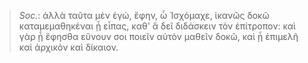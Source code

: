 

>  *Soc.*: ἀλλὰ ταῦτα μὲν ἐγώ, ἔφην, ὦ Ἰσχόμαχε, ἱκανῶς δοκῶ καταμεμαθηκέναι ᾗ εἶπας, καθ' ἃ δεῖ διδάσκειν τὸν ἐπίτροπον: καὶ γὰρ ᾗ ἔφησθα εὔνουν σοι ποιεῖν αὐτὸν μαθεῖν δοκῶ, καὶ ᾗ ἐπιμελῆ καὶ ἀρχικὸν καὶ δίκαιον.